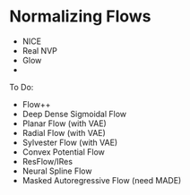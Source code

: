 # Normalizing Flows

- NICE
- Real NVP
- Glow
-

To Do:
- Flow++
- Deep Dense Sigmoidal Flow
- Planar Flow (with VAE)
- Radial Flow (with VAE)
- Sylvester Flow (with VAE)
- Convex Potential Flow
- ResFlow/IRes
- Neural Spline Flow
- Masked Autoregressive Flow (need MADE)

